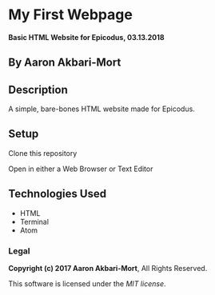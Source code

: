 # My First Webpage

#### Basic HTML Website for Epicodus, 03.13.2018

## By Aaron Akbari-Mort

## Description

A simple, bare-bones HTML website made for Epicodus.

## Setup

Clone this repository

Open in either a Web Browser or Text Editor

## Technologies Used

* HTML
* Terminal
* Atom

### Legal

**Copyright (c) 2017 Aaron Akbari-Mort**, All Rights Reserved.

This software is licensed under the _MIT license_.
